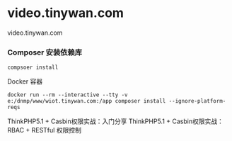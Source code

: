 # video.tinywan.com
video.tinywan.com


### Composer 安装依赖库

```
compsoer install
```

Docker 容器
```
docker run --rm --interactive --tty -v e:/dnmp/www/wiot.tinywan.com:/app composer install --ignore-platform-reqs
```

ThinkPHP5.1 + Casbin权限实战：入门分享
ThinkPHP5.1 + Casbin权限实战：RBAC + RESTful 权限控制